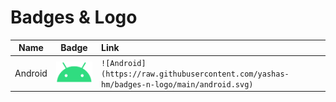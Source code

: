 # Badges & Logo

| Name | Badge | Link |
| :---: | :---: | :--- |
| Android | ![Android](https://raw.githubusercontent.com/yashas-hm/badges-n-logo/main/android.svg) | `![Android](https://raw.githubusercontent.com/yashas-hm/badges-n-logo/main/android.svg)` |
